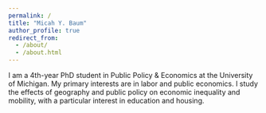 ```yaml
---
permalink: /
title: "Micah Y. Baum"
author_profile: true
redirect_from: 
  - /about/
  - /about.html
---
```


I am a 4th-year PhD student in Public Policy & Economics at the University of Michigan. My primary interests are in labor and public economics. I study the effects of geography and public policy on economic inequality and mobility, with a particular interest in education and housing.  
